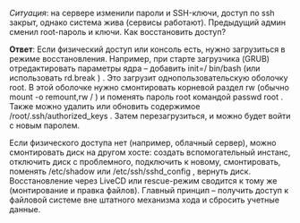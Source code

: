 *Ситуация*: на сервере изменили пароли и SSH-ключи, доступ по ssh закрыт, однако система жива (сервисы работают). Предыдущий админ сменил root-пароль и ключи. Как восстановить доступ?

**Ответ**: Если физический доступ или консоль есть, нужно загрузиться в режиме восстановления. Например, при старте загрузчика (GRUB) отредактировать параметры ядра – добавить init=/ bin/bash (или использовать rd.break ) . Это загрузит однопользовательскую оболочку root. В этой оболочке нужно смонтировать корневой раздел rw (обычно mount -o remount,rw / ) и поменять пароль root командой passwd root . Также можно удалить или обновить содержимое /root/.ssh/authorized_keys . Затем перезагрузиться, и можно будет войти с новым паролем.

Если физического доступа нет (например, облачный сервер), можно смонтировать диск на другом хосте: создать вспомогательный инстанс, отключить диск с проблемного, подключить к новому, смонтировать, поменять /etc/shadow или /etc/ssh/sshd_config , вернуть диск. Восстановление через LiveCD или rescue-режим сводится к тому же (монтирование и правка файлов). Главный принцип – получить доступ к файловой системе вне штатного механизма  хода и сбросить учетные данные.